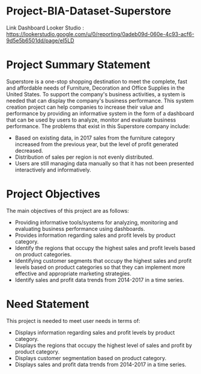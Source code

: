# Project-BIA-Dataset-Superstore #
Link Dashboard Looker Studio : https://lookerstudio.google.com/u/0/reporting/0adeb09d-060e-4c93-acf6-9d5e5b6501dd/page/eI5LD

# Project Summary Statement #
Superstore is a one-stop shopping destination to meet the complete, fast and affordable needs of Furniture, Decoration and Office Supplies in the United States. To support the company's business activities, a system is needed that can display the company's business performance. This system creation project can help companies to increase their value and performance by providing an informative system in the form of a dashboard that can be used by users to analyze, monitor and evaluate business performance.
The problems that exist in this Superstore company include:
- Based on existing data, in 2017 sales from the furniture category increased from the previous year, but the level of profit generated decreased.
- Distribution of sales per region is not evenly distributed.
- Users are still managing data manually so that it has not been presented interactively and informatively.

# Project Objectives #
The main objectives of this project are as follows:
- Providing informative tools/systems for analyzing, monitoring and evaluating business performance using dashboards.
- Provides information regarding sales and profit levels by product category.
- Identify the regions that occupy the highest sales and profit levels based on product categories.
- Identifying customer segments that occupy the highest sales and profit levels based on product categories so that they can implement more effective and appropriate marketing strategies.
- Identify sales and profit data trends from 2014-2017 in a time series.

# Need Statement #
This project is needed to meet user needs in terms of:
- Displays information regarding sales and profit levels by product category.
- Displays the regions that occupy the highest level of sales and profit by product category.
- Displays customer segmentation based on product category.
- Displays sales and profit data trends from 2014-2017 in a time series.
